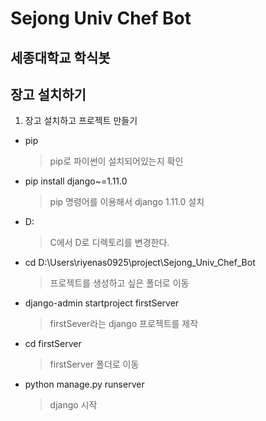 # Sejong Univ Chef Bot

## 세종대학교 학식봇

## 장고 설치하기

1. 장고 설치하고 프로젝트 만들기

* pip
    > pip로 파이썬이 설치되어있는지 확인

* pip install django~=1.11.0
    > pip 명령어를 이용해서 django 1.11.0 설치

* D:
    > C에서 D로 디렉토리를 변경한다.

* cd D:\Users\riyenas0925\project\Sejong_Univ_Chef_Bot
    > 프로젝트를 생성하고 싶은 폴더로 이동

* django-admin startproject firstServer
    > firstSever라는 django 프로젝트를 제작

* cd firstServer
    > firstServer 폴더로 이동

* python manage.py runserver
    > django 시작
 
## 
